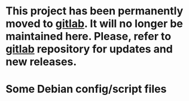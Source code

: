 This project has been permanently moved to [gitlab](https://gitlab.com/morfikov/debian-files). It will no longer be maintained here. Please, refer to [gitlab](https://gitlab.com/morfikov/debian-files) repository for updates and new releases.
=====

Some Debian config/script files
=========

